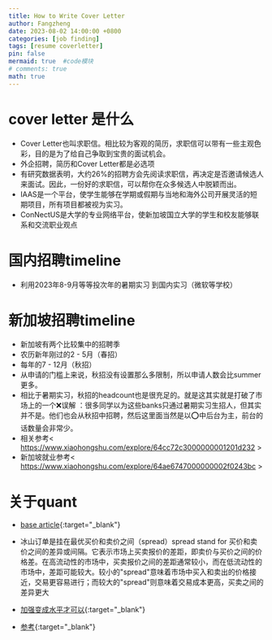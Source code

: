 ```yaml
---
title: How to Write Cover Letter
author: Fangzheng
date: 2023-08-02 14:00:00 +0800
categories: [job finding]
tags: [resume coverletter]
pin: false
mermaid: true  #code模块
# comments: true
math: true
---
```

# cover letter 是什么
* Cover Letter也叫求职信。相比较为客观的简历，求职信可以带有一些主观色彩，目的是为了给自己争取到宝贵的面试机会。
* 外企招聘，简历和Cover Letter都是必选项
* 有研究数据表明，大约26%的招聘方会先阅读求职信，再决定是否邀请候选人来面试。因此，一份好的求职信，可以帮你在众多候选人中脱颖而出。
* IAAS是一个平台，使学生能够在学期或假期与当地和海外公司开展灵活的短期项目，所有项目都被视为实习。
* ConNectUS是大学的专业网络平台，使新加坡国立大学的学生和校友能够联系和交流职业观点

# 国内招聘timeline
* 利用2023年8-9月等等投次年的暑期实习 到国内实习（微软等学校）
# 新加坡招聘timeline
* 新加坡有两个比较集中的招聘季
* 农历新年刚过的2 - 5月（春招）
* 每年的7 - 12月（秋招）
* 从申请的门槛上来说，秋招没有设置那么多限制，所以申请人数会比summer更多。
* 相比于暑期实习，秋招的headcount也是很充足的。就是这其实就是打破了市场上的一个❌误解 ：很多同学以为这些banks只通过暑期实习生招人，但其实并不是。他们也会从秋招中招聘，然后这里面当然是以⭕️中后台为主，前台的话数量会非常少。
* 相关参考< https://www.xiaohongshu.com/explore/64cc72c3000000001201d232 >
* 新加坡就业参考< https://www.xiaohongshu.com/explore/64ae6747000000002f0243bc > 

# 关于quant
* [base article](https://www.zhihu.com/question/23667442){:target="_blank"}
* 冰山订单是挂在最优买价和卖价之间（spread）spread stand for 买价和卖价之间的差异或间隔。它表示市场上买卖报价的差距，即卖价与买价之间的价格差。在高流动性的市场中，买卖报价之间的差距通常较小，而在低流动性的市场中，差距可能较大。较小的"spread"意味着市场中买入和卖出的价格接近，交易更容易进行；而较大的"spread"则意味着交易成本更高，买卖之间的差异更大
* [加强变成水平才可以](https://www.zhihu.com/question/24577564/answer/28678695){:target="_blank"}

* [参考](https://zhuanlan.zhihu.com/p/65334078#:~:text=Quant%E4%B8%80%E8%88%AC%E5%9C%A8%E5%93%AA%E4%BA%9B%E5%85%AC%E5%8F%B8%E5%B7%A5%E4%BD%9C%20%E5%95%86%E4%B8%9A%E9%93%B6%E8%A1%8C%20%E6%8A%95%E8%A1%8C,%E5%AF%B9%E5%86%B2%E5%9F%BA%E9%87%91%20%E4%BC%9A%E8%AE%A1%E5%85%AC%E5%8F%B8%20%E8%BD%AF%E4%BB%B6%E5%85%AC%E5%8F%B8%EF%BC%88%E5%A4%96%E5%8C%85%EF%BC%89){:target="_blank"}
